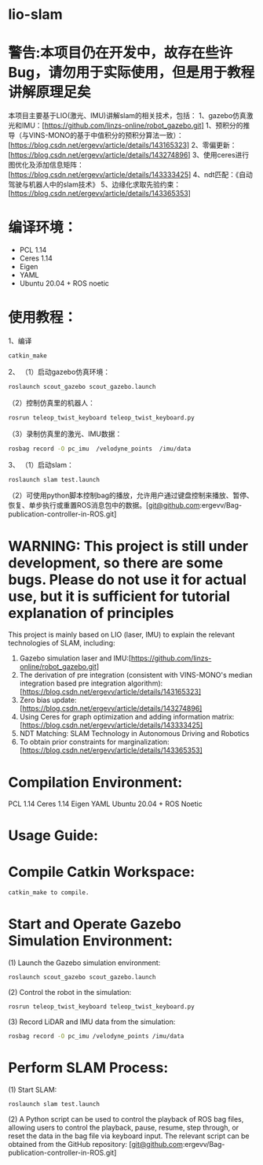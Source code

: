 # lio-slam

# 警告:本项目仍在开发中，故存在些许Bug，请勿用于实际使用，但是用于教程讲解原理足矣

本项目主要基于LIO(激光、IMU)讲解slam的相关技术，包括：
1、gazebo仿真激光和IMU：[https://github.com/linzs-online/robot_gazebo.git]
1、预积分的推导（与VINS-MONO的基于中值积分的预积分算法一致）：[https://blog.csdn.net/ergevv/article/details/143165323]
2、零偏更新：[https://blog.csdn.net/ergevv/article/details/143274896]
3、使用ceres进行图优化及添加信息矩阵：[https://blog.csdn.net/ergevv/article/details/143333425]
4、ndt匹配：《自动驾驶与机器人中的slam技术》
5、边缘化求取先验约束：[https://blog.csdn.net/ergevv/article/details/143365353]


# 编译环境：

- PCL 1.14
- Ceres 1.14
- Eigen
- YAML
- Ubuntu 20.04 + ROS noetic


# 使用教程：

1、编译
```sh
catkin_make
```

2、
（1）启动gazebo仿真环境：
```sh
roslaunch scout_gazebo scout_gazebo.launch
```
（2）控制仿真里的机器人：
```sh
rosrun teleop_twist_keyboard teleop_twist_keyboard.py
```
（3）录制仿真里的激光、IMU数据：
```sh
rosbag record -O pc_imu  /velodyne_points  /imu/data
```

3、
（1）启动slam：
```sh
roslaunch slam test.launch
```
（2）可使用python脚本控制bag的播放，允许用户通过键盘控制来播放、暂停、恢复、单步执行或重置ROS消息包中的数据。[git@github.com:ergevv/Bag-publication-controller-in-ROS.git]







# WARNING: This project is still under development, so there are some bugs. Please do not use it for actual use, but it is sufficient for tutorial explanation of principles
This project is mainly based on LIO (laser, IMU) to explain the relevant technologies of SLAM, including:
1. Gazebo simulation laser and IMU:[https://github.com/linzs-online/robot_gazebo.git]
2. The derivation of pre integration (consistent with VINS-MONO's median integration based pre integration algorithm):[https://blog.csdn.net/ergevv/article/details/143165323]
3. Zero bias update:[https://blog.csdn.net/ergevv/article/details/143274896]
4. Using Ceres for graph optimization and adding information matrix:[https://blog.csdn.net/ergevv/article/details/143333425]
5. NDT Matching: SLAM Technology in Autonomous Driving and Robotics
6. To obtain prior constraints for marginalization:[https://blog.csdn.net/ergevv/article/details/143365353]




# Compilation Environment:

PCL 1.14
Ceres 1.14
Eigen
YAML
Ubuntu 20.04 + ROS Noetic

# Usage Guide:

# Compile Catkin Workspace:
```sh
catkin_make to compile.
```
# Start and Operate Gazebo Simulation Environment:
(1) Launch the Gazebo simulation environment: 
```sh
roslaunch scout_gazebo scout_gazebo.launch
```
(2) Control the robot in the simulation:
```sh
rosrun teleop_twist_keyboard teleop_twist_keyboard.py
```
(3) Record LiDAR and IMU data from the simulation: 
```sh
rosbag record -O pc_imu /velodyne_points /imu/data
```

# Perform SLAM Process:
(1) Start SLAM: 
```sh
roslaunch slam test.launch
```
(2) A Python script can be used to control the playback of ROS bag files, allowing users to control the playback, pause, resume, step through, or reset the data in the bag file via keyboard input. The relevant script can be obtained from the GitHub repository: [git@github.com:ergevv/Bag-publication-controller-in-ROS.git]